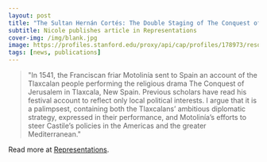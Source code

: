 ```yaml
---
layout: post
title: "The Sultan Hernán Cortés: The Double Staging of The Conquest of Jerusalem" 
subtitle: Nicole publishes article in Representations
cover-img: /img/blank.jpg
image: https://profiles.stanford.edu/proxy/api/cap/profiles/178973/resources/profilephoto/350x350.1599315877080.jpg
tags: [news, publications]
---
```


> "In 1541, the Franciscan friar Motolinía sent to Spain an account of the Tlaxcalan people performing the religious drama The Conquest of Jerusalem in Tlaxcala, New Spain. Previous scholars have read his festival account to reflect only local political interests. I argue that it is a palimpsest, containing both the Tlaxcalans’ ambitious diplomatic strategy, expressed in their performance, and Motolinía’s efforts to steer Castile’s policies in the Americas and the greater Mediterranean."

Read more at [Representations](https://doi.org/10.1525/rep.2020.152.3.55).

